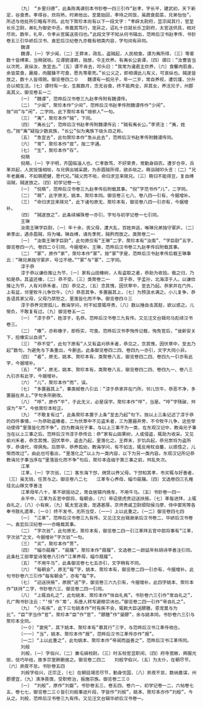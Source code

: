 <!-- { "loadSidebar": true } -->
      　　〔九〕　“乡里归德”，此条陈禹谟刻本书钞卷一四三引作“赵孝，字长平，建武初，天下新定，谷食贵。孝得谷，炊将熟，时弟他出，至莫始回，孝待之同饭，虽蔬食茹菜，兄弟怡怡”。所述与他处所引略有不同。此句下聚珍本尚有以下一段文字：“孝辟太尉府，显宗闻其行，官至长乐卫尉，弟礼为御史中丞。帝嘉其笃行，宠异之，诏礼十日就长乐卫尉府，太官送供具，相对尽欢。数年，礼卒，令孝从官属送丧归也。”此段文字不知从何书辑出，范晔后汉书赵孝传、书钞卷五三引华峤后汉书、袁宏后汉纪卷九亦载有相类内容，字句间有异同。
      　　魏谭
      　　魏谭，〔一〕字少闻，〔二〕王莽末，政乱，盗贼起，人民相食。谭为夷所得，〔三〕等辈数十皆缚束，当稍就啖。见谭貌谨敕，独放，令主炊养。有夷长公哀谭，〔四〕谓曰：“汝曹皆当以次死，哀纵汝，急宜去。”〔五〕谭不肯去，叩头曰：“我常为诸君主炊养，〔六〕食馨肉肌香，余皆菜食，羸瘦，肉腥臊不可食，愿先等辈死。”长公义之，即相谓此儿有义，可哀纵也。贼遂皆放之，数十人皆得脱。御览卷四二０　　魏谭有一孤兄子，年一二岁，常自养视，遭饥馑，分升合以相生活。〔七〕谭时有一女，生裁数月，念无谷食，终不能两全，弃其女，养活兄子，州郡高其义。御览卷五一二
      　　〔一〕　“魏谭”，范晔后汉书卷三九赵孝传附有魏谭传。
      　　〔二〕　“少闻”，聚珍本作“少间”，范晔后汉书赵孝传附魏谭传作“少闲”。按“间”与“闲”，二字同。此下聚珍本有“琅邪人”一句。
      　　〔三〕　“夷”，聚珍本作“贼”，下同。
      　　〔四〕　“夷长公”，范晔后汉书赵孝传附魏谭传云：“贼有夷长公。”李贤注：“夷，姓也。”按“夷”疑指少数民族，“长公”似为夷族下级头目之称。
      　　〔五〕　“急宜去”，此句聚珍本作“急从此去”，范晔后汉书赵孝传附魏谭传同。
      　　〔六〕　“常”，聚珍本作“尝”。按二字通。
      　　〔七〕　“生”，聚珍本作“存”。
      　　倪萌
      　　倪萌，〔一〕字子明，齐国临淄人也。仁孝敦笃，不好荣贵，常勤身田农。遭岁仓卒，兵革并起，人民馁饿相啖，与兄俱出城采蔬，为赤眉贼所得，欲杀啖之。萌诣贼叩头言：〔二〕“兄年老羸瘠，不如萌肥健，愿代兄。”贼义而不啖，命归求豆来赎兄。〔三〕萌归不能得豆，复自缚诣贼，贼遂放之。〔四〕初学记卷一七
      　　〔一〕　“倪萌”，范晔后汉书卷三九赵孝传后附载其事。“倪”字范书作“儿”，二字同。
      　　〔二〕　“萌”，此字原无，姚本、聚珍本同。御览卷三七八、卷八四一引有，今据增补。
      　　〔三〕　“命归求豆来赎兄”，此下诸句原无，聚珍本有，御览卷八四一引亦有，今据增补。
      　　〔四〕　“贼遂放之”，此条续编珠卷一亦引，字句与初学记卷一七引同。
      　　王琳
      　　汝南王琳字巨尉，〔一〕年十余，丧父母，遭大乱，百姓奔逃，唯琳兄弟独守冢庐。〔二〕弟季出，遇赤眉贼，将为哺。琳自缚，请先季死，贼矜而放之。类聚卷二一
      　　〔一〕　“汝南王琳字巨尉”，此句原仅有“王琳”二字，聚珍本有“汝南”、“字巨尉”五字，御览卷四一六、卷四二０引同，今据增补。王琳，范晔后汉书卷三九赵孝传后附载其事。
      　　〔二〕　“冢”，原作“家”，聚珍本作“冢”。按“冢”字是，范晔后汉书赵孝传后载王琳事云：“琳兄弟独守冢庐，号泣不绝。”“冢”与“冢”，二字同。
      　　淳于恭
      　　淳于恭以谦俭推让为节，〔一〕家有山田橡树，人有盗取之者，恭助为收拾。载之归，乃知是恭。其盗还橡，〔二〕恭不受。〔三〕类聚卷二一　　淳于恭，字孟孙，北海淳于人。以谦俭推让为节，人有刈恭禾者，〔四〕恭见之，〔五〕念其愧，因伏草中，至去乃起。恭家井在门外，上有盆，邻里牧牛儿争饮牛。〔六〕恭恶其争，多置器其上，〔七〕为预汲水满之。小儿复争，恭各语其家父母，父母乃禁怒之，里落皆化而不争。御览卷四０三
      　　淳于恭养兄崇孤儿，教诲学问，时不如意辄呼责，〔八〕数以捶自击其胫，欲以感之。儿惭负，不敢复有过。〔九〕御览卷五一二
      　　〔一〕　“淳于恭”，姓淳于，名恭。范晔后汉书卷三九有传。又见汪文台辑司马彪续汉书卷三。
      　　〔二〕　“橡”，亦称橡子，即栎实，可食。范晔后汉书李恂传记载，恂免官后，“徙新安关下，拾橡实以自资”。
      　　〔三〕　“恭不受”，此句下原有“人又有盗刈恭禾者，恭见之，念其愧，因伏草中，至去乃起”数句，为避免与下条重出，今删去。此条御览卷四二四、卷四九一亦引，文字大同小异。
      　　〔四〕　“者”，原无，姚本、聚珍本有，类聚卷八五，御览卷四二四、卷四九一引亦有此字，今据增补。
      　　〔五〕　“恭”，原无，姚本、聚珍本有，类聚卷八五，御览卷四二四、卷四九一、卷八三九引亦有此字，今据增补。
      　　〔六〕　“儿”，聚珍本作“而”，误。
      　　〔七〕　“多置器其上”，事类赋卷八引云：“淳于恭家井在门所，邻儿饮牛，恭恶不净，多置器在井上。”字句多所删改。
      　　〔八〕　“呼”，原作“平”，于此无义，必是误字。聚珍本作“呼”，当是。“呼”字残破，舛误为“平”。今依聚珍本校正。
      　　〔九〕　“不敢复有过”，此条聚珍本置于上条“至去乃起”句下。按以上三条记述了淳于恭的四件事情，一为恭助盗橡者，二为伏草中不见盗禾者，三为置器井旁，不令牧牛儿争，这些举动使得“里落皆化而不争”。四为教诲兄子事，与以上三事不为一类，在东观汉记中，教诲兄子事当在以上三事之后。范晔后汉书淳于恭传云：恭“家有山田果树，人或侵盗，辄助为收采。又见偷刈禾者，恭念其愧，因伏草中，盗去乃起，里落化之。王莽末，岁饥兵起，恭兄崇将为盗所亨，恭请代，得俱免。后崇卒，恭养孤幼，教诲学问，有不如法，辄反用杖自箠，以感悟之，儿惭而改过”。由此也可看出，“里落化之”以上为一类内容，以下为另一类内容。东观汉记所记恭教诲兄子事当序在“里落皆化而不争”句后，聚珍本连缀于第三事之前，舛乱失次。
      　　江革
      　　江革，〔一〕字次翁，〔二〕客东海下邳，佣赁以养父母。下邳知其孝，市买辄与好善者，〔三〕虽无钱，任贳与之。御览卷八二七　　江革专心养母，幅巾屣屩。〔四〕文选卷四三孔稚珪北山移文李善注
      　　江革母年八十，革不欲摇动之，常自居辕内挽车，不用牛马。〔五〕书钞卷一四一
      　　永平中，江革为五官中郎将，每朝会，〔六〕帝诏使虎贲迎送扶掖。〔七〕革每进拜，上辄自礼之，〔八〕小有疾，〔九〕辄太官送食，宠遇甚厚。京师贵戚卫尉顺阳侯马廖、侍中窦宪等各奉书致礼遗革，〔一０〕终不发书，无所当受，〔一一〕上以此重之。〔一二〕御览卷四七四
      　　〔一〕　“江革”，范晔后汉书卷三九有传。又见汪文台辑谢承后汉书卷二、华峤后汉书卷一。袁宏后汉纪卷一一亦略载其事。
      　　〔二〕　“字次翁”，此句原无，聚珍本有，御览卷二四一引江革拜五官中郎将事有“江革，字次翁”之文，今据增补“字次翁”一句。
      　　〔三〕　“买”，聚珍本作“贾”。
      　　〔四〕　“幅巾屣屩”，“屣屩”，聚珍本作“屐履”，文选卷二一颜延年秋胡诗李善注引同。此条杜工部草堂诗笺卷八引作“江革养母，幅巾屐履”。
      　　〔五〕　“不用牛马”，此条御览卷七七五亦引，文字稍有不同。
      　　〔六〕　“每朝会”，原无“每”字，姚本、聚珍本有，御览卷二四一引亦有，今据增补。此句书钞卷六三引作“每有朝会”，亦有“每”字。
      　　〔七〕　“迎送扶掖”，原脱“送”字，御览卷三六九引有，今据增补。此四字姚本、聚珍本作“扶持”二字，书钞卷六三、御览卷二四一引同。
      　　〔八〕　“上辄自礼之”，此句姚本、聚珍本作“恒自礼焉”。书钞卷六三引作“常自礼之”，孔广陶书钞注云：“‘恒’作‘常’，系唐人转写避穆宗讳也。”御览卷二四一引作“帝自礼之”。
      　　〔九〕　“小有疾”，此下三句姚本作“时有疾不会，辄敕大臣送醪膳，恩宠莫与为比”。“臣”字当作“官”。聚珍本“臣”作“官”，“醪膳”作“餐醪”，余与姚本同。书钞卷六三引与聚珍本全同。
      　　〔一０〕“窦宪”，其下姚本、聚珍本有“慕其行”三字，与范晔后汉书江革传相合。
      　　〔一一〕“当”，姚本、聚珍本作“报”，范晔后汉书江革传亦作“报”。
      　　〔一二〕“上以此重之”，此句姚本、聚珍本作“帝闻而益善之”，范晔后汉书江革传同。
      　　刘般
      　　刘般，〔一〕字伯兴，〔二〕兼屯骑校尉。〔三〕时五校官显职闲，〔四〕府寺宽敞，舆服光丽，伎巧毕给，故多宗室肺腑居之。御览卷二四二　　刘般字伯兴，〔五〕为太仆，在朝尽节，〔六〕夙夜不怠。书钞卷五四
      　　刘般字伯兴，迁宗正，〔七〕在朝廷竭忠尽节，勤身忧国，〔八〕夙夜不怠，数纳嘉谋，州郡便宜，〔九〕清净畏慎，受职修治，振施宗族。御览卷二三０
      　　〔一〕　“刘般”，原作“刘磐”。书钞卷五三、卷五四、卷六一，初学记卷一二，六帖卷七五、卷七七，御览卷二三０皆引刘般事迹片段，字皆作“刘般”，姚本、聚珍本亦作“刘般”，今从之。刘般，范晔后汉书卷三九有传。又见汪文台辑华峤后汉书卷一。
